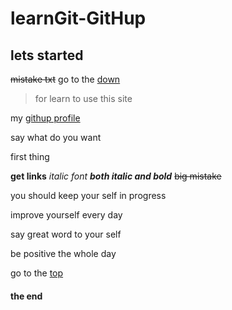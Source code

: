 # learnGit-GitHup
## lets started
~~mistake txt~~
go to the [down](#the-end)
>for learn to use this site

my [githup profile](https://github.com/Gabreil-Nohme)

say what do you want 


first thing 

**get links**
_italic font_
**_both italic and bold_**
~~big mistake~~

you should keep your self in progress

improve yourself every day

say great word to your self

be positive the whole day 

go to the [top](README.md#learngit-githup)

#### the end
